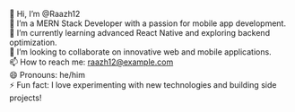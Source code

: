 👋 Hi, I’m @Raazh12  
👀 I’m a MERN Stack Developer with a passion for mobile app development.  
🌱 I’m currently learning advanced React Native and exploring backend optimization.  
💞️ I’m looking to collaborate on innovative web and mobile applications.  
📫 How to reach me: raazh12@example.com  
😄 Pronouns: he/him  
⚡ Fun fact: I love experimenting with new technologies and building side projects!
